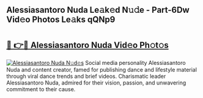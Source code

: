 ## Alessiasantoro Nuda Le𝚊k𝚎d N𝚞𝚍e - Part-6Dw Vid𝚎o Photos Le𝚊ks qQNp9

# <h2><a href="http://fbfcmzx.evod.top/?m=Alessiasantoro+Nuda">🔗 👉🔴 Alessiasantoro Nuda Vid𝚎o Ph𝚘t𝚘s</a></h2>

[![Alessiasantoro Nuda N𝚞d𝚎s](https://i.imgur.com/8V9OHl7.gif)](http://fbfcmzx.evod.top/?m=Alessiasantoro+Nuda)
Social media personality Alessiasantoro Nuda and content creator, famed for publishing dance and lifestyle material through viral dance trends and brief videos. Charismatic leader Alessiasantoro Nuda, admired for their vision, passion, and unwavering commitment to their cause. 

